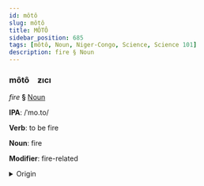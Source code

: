 ```yaml
---
id: môtô
slug: môtô
title: MÔTÔ
sidebar_position: 685
tags: [môtô, Noun, Niger-Congo, Science, Science 101]
description: fire § Noun
---
```


### môtô&emsp;<span kind="abugida">ƶıcı</span>

*fire* **§** [Noun](../../tags/Noun)

**IPA**: /ˈmo.to/

**Verb**: to be fire

**Noun**: fire

**Modifier**: fire-related

<details>
    <summary>Origin</summary>
    Mwani moto /ˈmó.to/<br/>
    <em>Niger-Congo Language Family</em>
</details>